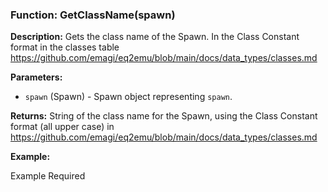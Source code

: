 ### Function: GetClassName(spawn)

**Description:**
Gets the class name of the Spawn.  In the Class Constant format in the classes table https://github.com/emagi/eq2emu/blob/main/docs/data_types/classes.md 

**Parameters:**
- `spawn` (Spawn) - Spawn object representing `spawn`.

**Returns:** String of the class name for the Spawn, using the Class Constant format (all upper case) in https://github.com/emagi/eq2emu/blob/main/docs/data_types/classes.md

**Example:**

Example Required
